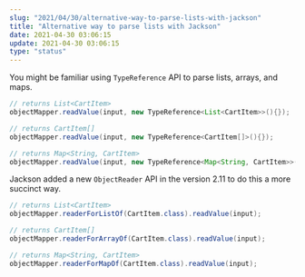 ```yaml
---
slug: "2021/04/30/alternative-way-to-parse-lists-with-jackson"
title: "Alternative way to parse lists with Jackson"
date: 2021-04-30 03:06:15
update: 2021-04-30 03:06:15
type: "status"
---
```


You might be familiar using `TypeReference` API to parse lists, arrays, and maps.

```java
// returns List<CartItem>
objectMapper.readValue(input, new TypeReference<List<CartItem>>(){});

// returns CartItem[]
objectMapper.readValue(input, new TypeReference<CartItem[]>(){});

// returns Map<String, CartItem>
objectMapper.readValue(input, new TypeReference<Map<String, CartItem>>(){});
```

Jackson added a new `ObjectReader` API in the version 2.11 to do this a more succinct way.

```java
// returns List<CartItem>
objectMapper.readerForListOf(CartItem.class).readValue(input);

// returns CartItem[]
objectMapper.readerForArrayOf(CartItem.class).readValue(input);

// returns Map<String, CartItem>
objectMapper.readerForMapOf(CartItem.class).readValue(input);
```
